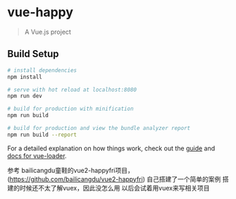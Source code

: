 # vue-happy

> A Vue.js project

## Build Setup

``` bash
# install dependencies
npm install

# serve with hot reload at localhost:8080
npm run dev

# build for production with minification
npm run build

# build for production and view the bundle analyzer report
npm run build --report
```

For a detailed explanation on how things work, check out the [guide](http://vuejs-templates.github.io/webpack/) and [docs for vue-loader](http://vuejs.github.io/vue-loader).



参考 bailicangdu童鞋的vue2-happyfri项目，(https://github.com/bailicangdu/vue2-happyfri)
自己搭建了一个简单的案例 搭建的时候还不太了解vuex，因此没怎么用 
以后会试着用vuex来写相关项目 

